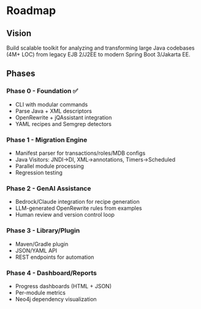 # Roadmap

## Vision
Build scalable toolkit for analyzing and transforming large Java codebases (4M+ LOC) from legacy EJB 2/J2EE to modern Spring Boot 3/Jakarta EE.

## Phases

### Phase 0 - Foundation ✅
- CLI with modular commands
- Parse Java + XML descriptors
- OpenRewrite + jQAssistant integration
- YAML recipes and Semgrep detectors

### Phase 1 - Migration Engine
- Manifest parser for transactions/roles/MDB configs
- Java Visitors: JNDI→DI, XML→annotations, Timers→Scheduled
- Parallel module processing
- Regression testing

### Phase 2 - GenAI Assistance
- Bedrock/Claude integration for recipe generation
- LLM-generated OpenRewrite rules from examples
- Human review and version control loop

### Phase 3 - Library/Plugin
- Maven/Gradle plugin
- JSON/YAML API
- REST endpoints for automation

### Phase 4 - Dashboard/Reports
- Progress dashboards (HTML + JSON)
- Per-module metrics
- Neo4j dependency visualization